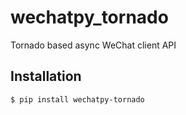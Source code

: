 # wechatpy_tornado

Tornado based async WeChat client API

## Installation

```bash
$ pip install wechatpy-tornado
```
